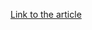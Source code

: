 [Link to the article](https://www.crowdstrike.com/en-us/blog/how-crowdstrike-hunts-identifies-and-defeats-cloud-threats/)
